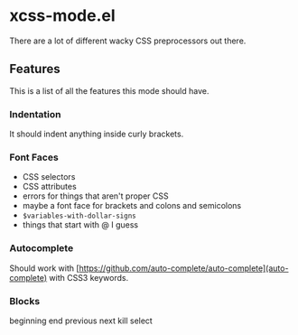 # xcss-mode.el

There are a lot of different wacky CSS preprocessors out there.

## Features
This is a list of all the features this mode should have.

### Indentation
It should indent anything inside curly brackets.

### Font Faces
- CSS selectors
- CSS attributes
- errors for things that aren't proper CSS
- maybe a font face for brackets and colons and semicolons
- `$variables-with-dollar-signs`
- things that start with @ I guess

### Autocomplete
Should work with [https://github.com/auto-complete/auto-complete](auto-complete) with CSS3 keywords.

### Blocks
beginning
end
previous
next
kill
select

